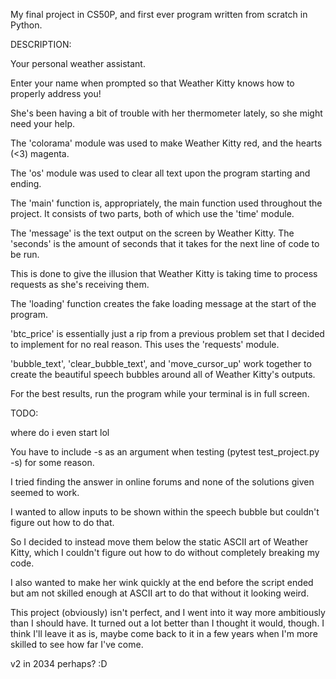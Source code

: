 My final project in CS50P, and first ever program written from scratch in Python.

DESCRIPTION:

Your personal weather assistant.

Enter your name when prompted so that Weather Kitty knows how to properly address you!

She's been having a bit of trouble with her thermometer lately, so she might need your help.


The 'colorama' module was used to make Weather Kitty red, and the hearts (<3) magenta.


The 'os' module was used to clear all text upon the program starting and ending.


The 'main' function is, appropriately, the main function used throughout the project. It consists of two parts, both of which use the 'time' module.

The 'message' is the text output on the screen by Weather Kitty. The 'seconds' is the amount of seconds that it takes for the next line of code to be run.

This is done to give the illusion that Weather Kitty is taking time to process requests as she's receiving them.


The 'loading' function creates the fake loading message at the start of the program.


'btc_price' is essentially just a rip from a previous problem set that I decided to implement for no real reason. This uses the 'requests' module.


'bubble_text', 'clear_bubble_text', and 'move_cursor_up' work together to create the beautiful speech bubbles around all of Weather Kitty's outputs.


For the best results, run the program while your terminal is in full screen.


TODO:

where do i even start lol


You have to include -s as an argument when testing (pytest test_project.py -s) for some reason.

I tried finding the answer in online forums and none of the solutions given seemed to work.


I wanted to allow inputs to be shown within the speech bubble but couldn't figure out how to do that.

So I decided to instead move them below the static ASCII art of Weather Kitty, which I couldn't figure out how to do without completely breaking my code.

I also wanted to make her wink quickly at the end before the script ended but am not skilled enough at ASCII art to do that without it looking weird.

This project (obviously) isn't perfect, and I went into it way more ambitiously than I should have. It turned out a lot better than I thought it would, though.
I think I'll leave it as is, maybe come back to it in a few years when I'm more skilled to see how far I've come.

v2 in 2034 perhaps? :D
